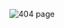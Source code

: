 ![404 page](https://github.com/BASAMAJAYKUMAR/responsive-animated-404-page/assets/143103108/fd9b684e-3b56-4b18-a1cc-0f2ab6d4f9bc)
